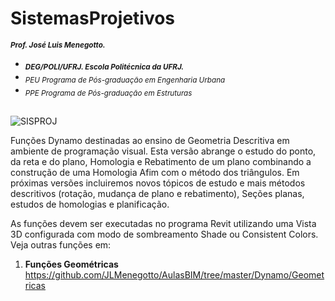 # SistemasProjetivos
<sub> **_Prof. José Luis Menegotto._**</sub> 
+ <sub> **_DEG/POLI/UFRJ. Escola Politécnica da UFRJ._**</sub>
+ <sub> _PEU Programa de Pós-graduação em Engenharia Urbana_</sub>
+ <sub> _PPE Programa de Pós-graduação em Estruturas_</sub>
##

![SISPROJ](https://user-images.githubusercontent.com/9437020/177428869-755e0a02-a97b-43c2-aa45-028e761a5b23.PNG)

Funções Dynamo destinadas ao ensino de Geometria Descritiva em ambiente de programação visual. Esta versão abrange o estudo do ponto, da reta e do plano, Homologia e Rebatimento de um plano combinando a construção de uma Homologia Afim com o método dos triângulos. Em próximas versões incluiremos novos tópicos de estudo e mais métodos descritivos (rotação, mudança de plano e rebatimento), Seções planas, estudos de homologias e planificação.

As funções devem ser executadas no programa Revit utilizando uma Vista 3D configurada com modo de sombreamento Shade ou Consistent Colors.
Veja outras funções em:

   1. **Funções Geométricas**          https://github.com/JLMenegotto/AulasBIM/tree/master/Dynamo/Geometricas
